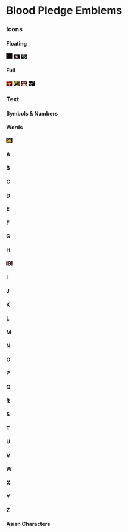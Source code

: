 Blood Pledge Emblems 
===
### Icons
#### Floating
![Alt text](bmp/bp/icon/float/1.bmp)
![Alt text](bmp/bp/icon/float/2.bmp)
![Alt text](bmp/bp/icon/float/3.bmp)
#### Full
![Alt text](bmp/bp/icon/full/1.bmp)
![Alt text](bmp/bp/icon/full/2.bmp)
![Alt text](bmp/bp/icon/full/3.bmp)
![Alt text](bmp/bp/icon/full/4.bmp)
### Text
#### Symbols & Numbers

#### Words
![Alt text](bmp/bp/text/words/lol.bmp)
#### A

#### B

#### C

#### D

#### E

#### F

#### G

#### H
![Alt text](bmp/bp/text/h/1.bmp)
#### I

#### J

#### K

#### L

#### M

#### N

#### O

#### P

#### Q

#### R

#### S

#### T

#### U

#### V

#### W
#### X
#### Y
#### Z
#### Asian Characters
